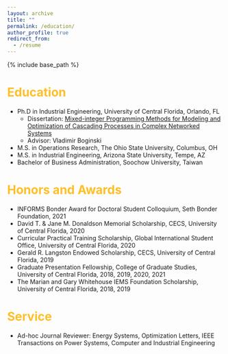 ```yaml
---
layout: archive
title: ""
permalink: /education/
author_profile: true
redirect_from:
  - /resume
---
```


{% include base_path %}

<span style="color: #FFBF27;">Education</span>
======

* Ph.D in Industrial Engineering, University of Central Florida, Orlando, FL
  * Dissertation: [Mixed-integer Programming Methods for Modeling and Optimization of Cascading Processes in Complex Networked Systems](https://stars.library.ucf.edu/etd2020/987/)
  * Advisor: Vladimir Boginski
* M.S. in Operations Research, The Ohio State University, Columbus, OH
* M.S. in Industrial Engineering, Arizona State University, Tempe, AZ
* Bachelor of Business Administration, Soochow University, Taiwan

<span style="color: #FFBF27;">Honors and Awards</span>
======

* INFORMS Bonder Award for Doctoral Student Colloquium, Seth Bonder Foundation, 2021
* David T. & Jane M. Donaldson Memorial Scholarship, CECS, University of Central Florida, 2020
* Curricular Practical Training Scholarship, Global International Student Office, University of Central Florida, 2020
* Gerald R. Langston Endowed Scholarship, CECS, University of Central Florida, 2019
* Graduate Presentation Fellowship, College of Graduate Studies, University of Central Florida, 2018, 2019, 2020, 2021
* The Marian and Gary Whitehouse IEMS Foundation Scholarship, University of Central Florida, 2018, 2019
  
<span style="color: #FFBF27;">Service</span>
======
* Ad-hoc Journal Reviewer: Energy Systems, Optimization Letters, IEEE Transactions on Power Systems, Computer and Industrial Engineering
